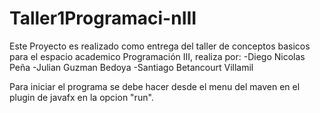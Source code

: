 # Taller1Programaci-nIII

Este Proyecto es realizado como entrega del taller de conceptos basicos para el espacio academico Programación III, realiza por:
-Diego Nicolas Peña
-Julian Guzman Bedoya
-Santiago Betancourt Villamil

Para iniciar el programa se debe hacer desde el menu del maven en el plugin de javafx en la opcion "run".
